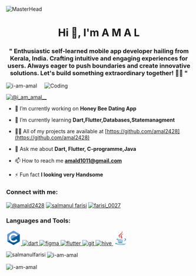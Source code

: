 
![MasterHead](https://camo.githubusercontent.com/7837f4bc8d5b8cf769702bc69957eee0511490a8b63cee82d8a160692ceb9d55/68747470733a2f2f6d69726f2e6d656469756d2e636f6d2f6d61782f313430302f312a766b6649346e464e6865433576307037777a447447672e676966)
<h1 align="center">Hi 👋, I'm A M A L</h1>
<h3 align="center">" Enthusiastic self-learned mobile app developer hailing from Kerala, India. Crafting intuitive and engaging experiences for users. Always eager to push boundaries and create innovative solutions. Let's build something extraordinary together! 📱✨ "</h3>
<img align="right" alt="Coding" width="400" src="https://raw.githubusercontent.com/onimur/.github/master/.resources/git-header.svg">

<p align="left"> <img src="https://komarev.com/ghpvc/?username=i_am_amal&label=Profile%20views&color=0e75b6&style=flat" alt="i-am-amal" /> </p>


  
<p align="left"> <a href="https://twitter.com/@i_am_amal__" target="blank"><img src="https://img.shields.io/twitter/follow/i_am_amal__?logo=twitter&style=for-the-badge" alt="@i_am_amal__" /></a> </p>
  
  




- 🔭 I’m currently working on **Honey Bee Dating App**

- 🌱 I’m currently learning **Dart,Flutter,Databases,Statemanagment**

- 👨‍💻 All of my projects are available at [https://github.com/amal2428](https://github.com/amal2428)

- 💬 Ask me about **Dart, Flutter, C-programme,Java**

- 📫 How to reach me **amald1011@gmail.com**

- ⚡ Fun fact **I looking very Handsome**

<h3 align="left">Connect with me:</h3>
<p align="left">
<a href="https://twitter.com/@amald2428" target="blank"><img align="center" src="https://raw.githubusercontent.com/rahuldkjain/github-profile-readme-generator/master/src/images/icons/Social/twitter.svg" alt="@amald2428" height="30" width="40" /></a>
<a href="https://linkedin.com/in/salmanul farisi" target="blank"><img align="center" src="https://raw.githubusercontent.com/rahuldkjain/github-profile-readme-generator/master/src/images/icons/Social/linked-in-alt.svg" alt="salmanul farisi" height="30" width="40" /></a>
<a href="https://instagram.com/farisi_0027" target="blank"><img align="center" src="https://raw.githubusercontent.com/rahuldkjain/github-profile-readme-generator/master/src/images/icons/Social/instagram.svg" alt="farisi_0027" height="30" width="40" /></a>
</p>

<h3 align="left">Languages and Tools:</h3>
<p align="left"> <a href="https://www.cprogramming.com/" target="_blank" rel="noreferrer"> <img src="https://raw.githubusercontent.com/devicons/devicon/master/icons/c/c-original.svg" alt="c" width="40" height="40"/> </a> <a href="https://dart.dev" target="_blank" rel="noreferrer"> <img src="https://www.vectorlogo.zone/logos/dartlang/dartlang-icon.svg" alt="dart" width="40" height="40"/> </a> <a href="https://www.figma.com/" target="_blank" rel="noreferrer"> <img src="https://www.vectorlogo.zone/logos/figma/figma-icon.svg" alt="figma" width="40" height="40"/> </a> <a href="https://flutter.dev" target="_blank" rel="noreferrer"> <img src="https://www.vectorlogo.zone/logos/flutterio/flutterio-icon.svg" alt="flutter" width="40" height="40"/> </a> <a href="https://git-scm.com/" target="_blank" rel="noreferrer"> <img src="https://www.vectorlogo.zone/logos/git-scm/git-scm-icon.svg" alt="git" width="40" height="40"/> </a> <a href="https://hive.apache.org/" target="_blank" rel="noreferrer"> <img src="https://www.vectorlogo.zone/logos/apache_hive/apache_hive-icon.svg" alt="hive" width="40" height="40"/> </a> <a href="https://www.java.com" target="_blank" rel="noreferrer"> <img src="https://raw.githubusercontent.com/devicons/devicon/master/icons/java/java-original.svg" alt="java" width="40" height="40"/> </a> </p>

<p><img align="left" src="https://github-readme-stats.vercel.app/api/top-langs/?username=i-am-amal&exclude_repo=github-readme-stats,i-am-amal.github.io&show_icons=true&locale=en&layout=compact" alt="salmanulfarisi" /></p>

<p>&nbsp;<img align="center" src="https://github-readme-stats.vercel.app/api?username=i-am-amal&show_icons=true&locale=en" alt="i-am-amal" /></p>

<p><img align="center" src="https://github-readme-streak-stats.herokuapp.com/?user=i-am-amal&" alt="i-am-amal" /></p>
